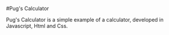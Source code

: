 #Pug's Calculator

Pug's Calculator is a simple example of a calculator, developed in Javascript, Html and Css.
